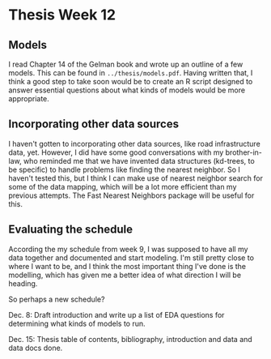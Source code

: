 # Thesis Week 12

## Models

I read Chapter 14 of the Gelman book and wrote up an outline of a few models. This
can be found in `../thesis/models.pdf`. Having written that, I think a good 
step to take soon would be to create an R script designed to answer essential
questions about what kinds of models would be more appropriate.

## Incorporating other data sources

I haven't gotten to incorporating other data sources, like road infrastructure
data, yet. However, I did have some good conversations with my brother-in-law,
who reminded me that we have invented data structures (kd-trees, to be specific)
to handle problems like finding the nearest neighbor. So I haven't tested this,
but I think I can make use of nearest neighbor search for some of the data 
mapping, which will be a lot more efficient than my previous attempts. The 
Fast Nearest Neighbors package will be useful for this.


## Evaluating the schedule

According the my schedule from week 9, I was supposed to have all my data together
and documented and start modeling. I'm still pretty close to where I want to be,
and I think the most important thing I've done is the modelling, which has given
me a better idea of what direction I will be heading.

So perhaps a new schedule?

Dec. 8: Draft introduction and write up a list of EDA questions for determining
what kinds of models to run.

Dec. 15: Thesis table of contents, bibliography, introduction and data and data docs done.
